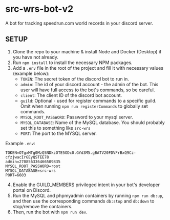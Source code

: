 # src-wrs-bot-v2
A bot for tracking speedrun.com world records in your discord server.


## SETUP
1. Clone the repo to your machine & install Node and Docker (Desktop) if you have not already.
2. Run `npm install` to install the necessary NPM packages.
3. Add a `.env` file in the root of the project and fill it with necessary values (example below):
   - `TOKEN`: The secret token of the discord bot to run in.
   - `admin`: The id of your discord account - the admin of the bot. This user will have full access to the bot's commands, so be careful.
   - `client`: The client ID of the discord bot account.
   - `guild`: Optional - used for register commands to a specific guild. Omit when running `npm run registerCommands` to globally set commands.
   - `MYSQL_ROOT_PASSWORD`: Password to your mysql server.
   - `MYSQL_DATABASE`: Name of the MySQL database. You should probably set this to something like `src-wrs`
   - `PORT`: The port to the MYSQL server.

Example `.env`:
```env
TOKEN=OTgxMTg0MzQ5NDkzOTE5ODc0.GYd3M5.gBATV20FDVFrBxQ9Cz-cfzjwacIrGEyQSTEE78
admin=270856336466509835
MYSQL_ROOT_PASSWORD=root
MYSQL_DATABASE=src-wrs
PORT=6603
```
4. Enable the GUILD_MEMBERS privileged intent in your bot's developer portal on Discord.
5. Run the MySQL and phpmyadmin containers by running `npm run db:up`, and then use the corresponding commands `db:stop` and `db:down` to stop/remove the containers.
6. Then, run the bot with `npm run dev`.